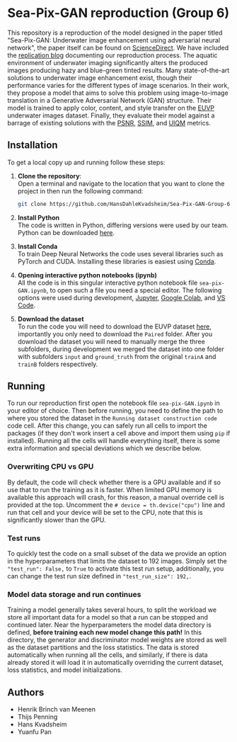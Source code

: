 # Sea-Pix-GAN reproduction (Group 6)
This repository is a reproduction of the model designed in the paper titled "Sea-Pix-GAN: Underwater image enhancement using adversarial neural network", the paper itself can be found on [ScienceDirect](https://www.sciencedirect.com/science/article/pii/S1047320323002717). We have included the [replication blog](Replication_Blog.pdf) documenting our reproduction process. 
The aquatic environment of underwater imaging significantly alters the produced images producing hazy and blue-green tinted results.
Many state-of-the-art solutions to underwater image enhancement exist, though their performance varies for the different types of image scenarios.
In their work, they propose a model that aims to solve this problem using image-to-image translation in a Generative Adversarial Network (GAN) structure.
Their model is trained to apply color, content, and style transfer on the [EUVP](https://irvlab.cs.umn.edu/resources/euvp-dataset) underwater images dataset.
Finally, they evaluate their model against a barrage of existing solutions with the [PSNR](https://www.sciencedirect.com/topics/engineering/signal-to-noise-ratio), [SSIM](https://www.sciencedirect.com/topics/engineering/similarity-index), and [UIQM](https://www.sciencedirect.com/topics/computer-science/quality-measure) metrics.

## Installation
To get a local copy up and running follow these steps:

1. **Clone the repository**:\
    Open a terminal and navigate to the location that you want to clone the project in then run the following command:
    ```bash
    git clone https://github.com/HansDahleKvadsheim/Sea-Pix-GAN-Group-6.git
    ```
   
2. **Install Python**\
    The code is written in Python, differing versions were used by our team.
    Python can be downloaded [here](https://www.python.org/downloads/).

3. **Install Conda**\
    To train Deep Neural Networks the code uses several libraries such as PyTorch and CUDA.
    Installing these libraries is easiest using [Conda](https://conda.io/projects/conda/en/latest/user-guide/install/index.html).

4. **Opening interactive python notebooks (ipynb)**\
    All the code is in this singular interactive python notebook file `sea-pix-GAN.ipynb`, to open such a file you need a special editor.
    The following options were used during development, [Jupyter](https://jupyter.org/), [Google Colab](https://colab.google/), and [VS Code](https://code.visualstudio.com/).

5. **Download the dataset**\
    To run the code you will need to download the EUVP dataset [here](https://drive.google.com/drive/folders/1ZEql33CajGfHHzPe1vFxUFCMcP0YbZb3), importantly you only need to download the `Paired` folder.
    After you download the dataset you will need to manually merge the three subfolders, during development we merged the dataset into one folder with subfolders `input` and `ground_truth` from the original `trainA` and `trainB` folders respectively.

## Running
To run our reproduction first open the notebook file `sea-pix-GAN.ipynb` in your editor of choice.
Then before running, you need to define the path to where you stored the dataset in the `Running dataset construction code` code cell.
After this change, you can safely run all cells to import the packages (if they don't work insert a cell above and import them using `pip` if installed).
Running all the cells will handle everything itself, there is some extra information and special deviations which we describe below.

### Overwriting CPU vs GPU
By default, the code will check whether there is a GPU available and if so use that to run the training as it is faster.
When limited GPU memory is available this approach will crash, for this reason, a manual override cell is provided at the top.
Uncomment the `# device = th.device("cpu")` line and run that cell and your device will be set to the CPU, note that this is significantly slower than the GPU.

### Test runs
To quickly test the code on a small subset of the data we provide an option in the hyperparameters that limits the dataset to 192 images.
Simply set the `"test_run": False,` to `True` to activate this test run setup, additionally, you can change the test run size defined in `"test_run_size": 192,`.

### Model data storage and run continues
Training a model generally takes several hours, to split the workload we store all important data for a model so that a run can be stopped and continued later.
Near the hyperparameters the model data directory is defined, **before training each new model change this path!**
In this directory, the generator and discriminator model weights are stored as well as the dataset partitions and the loss statistics.
The data is stored automatically when running all the cells, and similarly, if there is data already stored it will load it in automatically overriding the current dataset, loss statistics, and model initializations.

## Authors
- Henrik Brinch van Meenen
- Thijs Penning
- Hans Kvadsheim
- Yuanfu Pan
